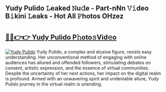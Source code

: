 ## Yudy Pulido 𝙻eaked 𝙽u𝚍e - Part-nNn 𝚅𝚒deo B𝚒kini 𝙻eaks - Hot All 𝙿hotos OHzez

# <h2><a href="http://ld0ruco.urlbe.top/?page=Yudy+Pulido">🔗🔗👉👉 Yudy Pulido P𝚑oto𝚜Vid𝚎o</a></h2>

[![Yudy Pulido](https://i.imgur.com/eBuTRDB.gif)](http://ld0ruco.urlbe.top/?page=Yudy+Pulido)
Yudy Pulido, a complex and elusive figure, resists easy understanding. Her unconventional method of engaging with online audiences has allured and offended followers, stimulating debates on consent, artistic expression, and the essence of virtual communities. Despite the uncertainty of her next actions, her impact on the digital realm is profound. Armed with an unwavering spirit and undeniable allure, Yudy Pulido journey in the virtual realm is unending.
